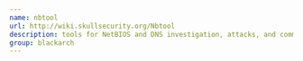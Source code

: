 ```yaml
---
name: nbtool
url: http://wiki.skullsecurity.org/Nbtool
description: tools for NetBIOS and DNS investigation, attacks, and communication. URL : http://wiki.skullsecurity.org/Nbtool Groups : blackarch blackarch-networking blackarch-recon blackarch-scanner
group: blackarch
---
```

